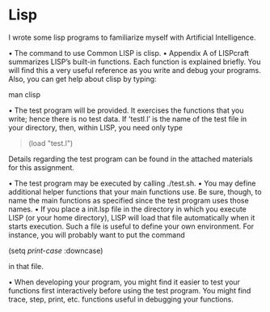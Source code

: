 # Lisp
I wrote some lisp programs to familiarize myself with Artificial Intelligence.

• The command to use Common LISP is clisp.
• Appendix A of LISPcraft summarizes LISP’s built-in functions. Each function is explained
briefly. You will find this a very useful reference as you write and debug your
programs. Also, you can get help about clisp by typing:

man clisp

• The test program will be provided. It exercises the functions that you write; hence
there is no test data. If ’testl.l’ is the name of the test file in your directory, then,
within LISP, you need only type
> (load "test.l")

Details regarding the test program can be found in the attached materials for this
assignment.

• The test program may be executed by calling ./test.sh.
• You may define additional helper functions that your main functions use. Be sure,
though, to name the main functions as specified since the test program uses those
names.
• If you place a init.lsp file in the directory in which you execute LISP (or your home
directory), LISP will load that file automatically when it starts execution. Such a file
is useful to define your own environment. For instance, you will probably want to put
the command

(setq *print-case* :downcase)

in that file.

• When developing your program, you might find it easier to test your functions first
interactively before using the test program. You might find trace, step, print, etc.
functions useful in debugging your functions.

